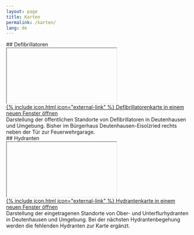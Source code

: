 ```yaml
---
layout: page
title: Karten
permalink: /karten/
lang: de
---
```


<div class="row">

<div class="col-md-6" markdown="1">
## Defibrillatoren
<div class="embed-responsive embed-responsive-16by9">
  <iframe class="lazy embed-responsive-item" sandbox="allow-popups allow-scripts allow-forms allow-same-origin" data-src="https://overpass-turbo.eu/map.html?Q=%2F*%0AThis%20is%20an%20example%20Overpass%20query.%0ATry%20it%20out%20by%20pressing%20the%20Run%20button%20above!%0AYou%20can%20find%20more%20examples%20with%20the%20Load%20tool.%0A*%2F%0Anode%0A%20%20%5Bemergency%3Ddefibrillator%5D%0A%20%20(48.236850834935034%2C11.31540298461914%2C48.273082367389634%2C11.375741958618164)%3B%0Aout%3B" marginwidth="0" marginheight="0" scrolling="no"></iframe>
</div>
<div class="chart-pop">
<a href="https://overpass-turbo.eu/map.html?Q=%2F*%0AThis%20is%20an%20example%20Overpass%20query.%0ATry%20it%20out%20by%20pressing%20the%20Run%20button%20above!%0AYou%20can%20find%20more%20examples%20with%20the%20Load%20tool.%0A*%2F%0Anode%0A%20%20%5Bemergency%3Ddefibrillator%5D%0A%20%20(48.236850834935034%2C11.31540298461914%2C48.273082367389634%2C11.375741958618164)%3B%0Aout%3B" rel="nofollow noopener">{% include icon.html icon="external-link" %} Defibrillatorenkarte in einem neuen Fenster öffnen</a>
</div>
<div class="chart-info">
Darstellung der öffentlichen Standorte von Defibrillatoren in Deutenhausen und Umgebung. Bisher im Bürgerhaus Deutenhausen-Eisolzried rechts neben der Tür zur Feuerwehrgarage.
</div>
</div>

<div class="col-md-6" markdown="1">
## Hydranten
<div class="embed-responsive embed-responsive-16by9">
  <iframe class="lazy embed-responsive-item" sandbox="allow-popups allow-scripts allow-forms allow-same-origin" data-src="https://overpass-turbo.eu/map.html?Q=%2F*%0AThis%20is%20an%20example%20Overpass%20query.%0ATry%20it%20out%20by%20pressing%20the%20Run%20button%20above!%0AYou%20can%20find%20more%20examples%20with%20the%20Load%20tool.%0A*%2F%0Anode%0A%20%20%5Bemergency%3Dfire_hydrant%5D%0A%20%20(48.236850834935034%2C11.31540298461914%2C48.273082367389634%2C11.375741958618164)%3B%0Aout%3B" marginwidth="0" marginheight="0" scrolling="no"></iframe>
</div>
<div class="chart-pop">
<a href="https://overpass-turbo.eu/map.html?Q=%2F*%0AThis%20is%20an%20example%20Overpass%20query.%0ATry%20it%20out%20by%20pressing%20the%20Run%20button%20above!%0AYou%20can%20find%20more%20examples%20with%20the%20Load%20tool.%0A*%2F%0Anode%0A%20%20%5Bemergency%3Dfire_hydrant%5D%0A%20%20(48.236850834935034%2C11.31540298461914%2C48.273082367389634%2C11.375741958618164)%3B%0Aout%3B" rel="nofollow noopener">{% include icon.html icon="external-link" %} Hydrantenkarte in einem neuen Fenster öffnen</a>
</div>
<div class="chart-info">
Darstellung der eingetragenen Standorte von Ober- und Unterflurhydranten in Deutenhausen und Umgebung. Bei der nächsten Hydrantenbegehung werden die fehlenden Hydranten zur Karte ergänzt.
</div>
</div>

</div>
